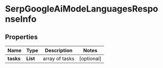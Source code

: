 # SerpGoogleAiModeLanguagesResponseInfo


## Properties

| Name | Type | Description | Notes |
|------------ | ------------- | ------------- | -------------|
**tasks** | **List<SerpGoogleAiModeLanguagesTaskInfo>** | array of tasks |[optional]|